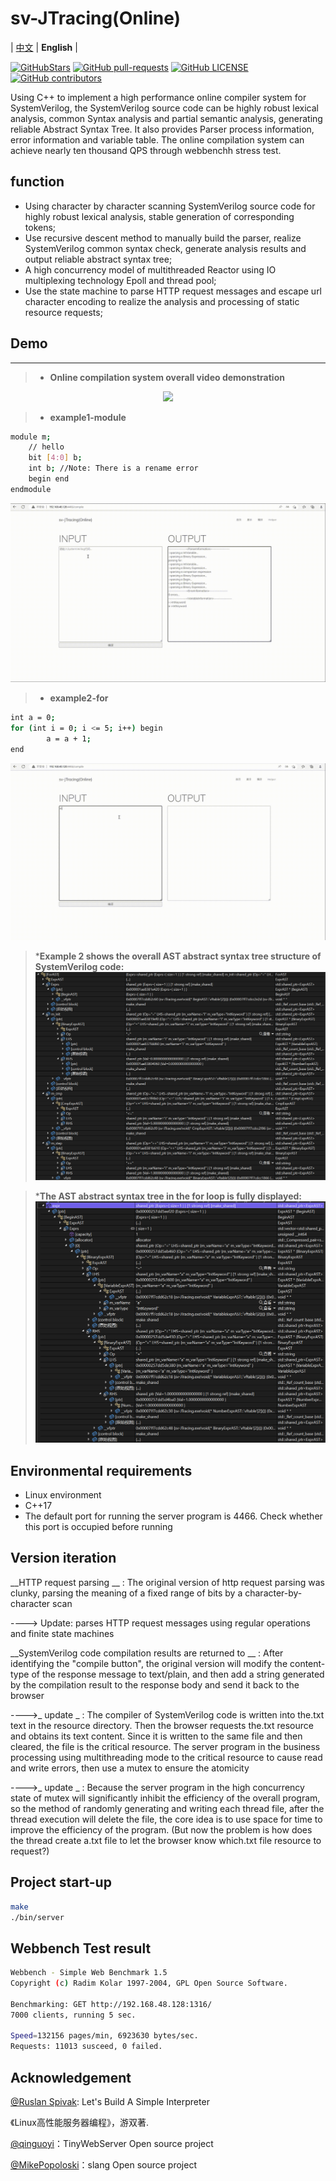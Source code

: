 # sv-JTracing(Online)

| [中文](readme.md) | **English** |

[![GitHubStars](https://img.shields.io/github/stars/AllwenWeill/sv-JTracing_Online?logo=GitHub)](https://github.com/AllwenWeill/sv-JTracing_Online/stargazers)
[![GitHub pull-requests](https://img.shields.io/github/issues-pr/AllwenWeill/sv-JTracing_Online.svg)](https://github.com/AllwenWeill/sv-JTracing_Online/pulls)
[![GitHub LICENSE](https://img.shields.io/github/license/AllwenWeill/sv-JTracing_Online.svg)](https://github.com/AllwenWeill/sv-JTracing_Online/blob/master/LICENSE)
[![GitHub contributors](https://img.shields.io/github/contributors/AllwenWeill/sv-JTracing_Online.svg)](https://github.com/AllwenWeill/sv-JTracing_Online/graphs/contributors)

Using C++ to implement a high performance online compiler system for SystemVerilog, the SystemVerilog source code can be highly robust lexical analysis, common Syntax analysis and partial semantic analysis, generating reliable Abstract Syntax Tree. It also provides Parser process information, error information and variable table. The online compilation system can achieve nearly ten thousand QPS through webbenchh stress test.

## function

* Using character by character scanning SystemVerilog source code for highly robust lexical analysis, stable generation of corresponding tokens;
* Use recursive descent method to manually build the parser, realize SystemVerilog common syntax check, generate analysis results and output reliable abstract syntax tree;
* A high concurrency model of multithreaded Reactor using IO multiplexing technology Epoll and thread pool;
* Use the state machine to parse HTTP request messages and escape url character encoding to realize the analysis and processing of static resource requests;

## Demo

----------
> * __Online compilation system overall video demonstration__
<div align=center><img src="https://github.com/AllwenWeill/IMG/blob/main/video_show.gif" height="429"/> </div>

> * __example1-module__
```bash
module m;
    // hello
    bit [4:0] b;
    int b; //Note: There is a rename error
    begin end
endmodule
```
![image](https://github.com/AllwenWeill/IMG/blob/main/vedio_medule.gif)

> * __example2-for__
```bash
int a = 0;
for (int i = 0; i <= 5; i++) begin
        a = a + 1;
end
```
![image](https://github.com/AllwenWeill/IMG/blob/main/video_for.gif)

> *__Example 2 shows the overall AST abstract syntax tree structure of SystemVerilog code:__
![image](https://github.com/AllwenWeill/IMG/blob/main/AST_whole.png)

> *__The AST abstract syntax tree in the for loop is fully displayed:__
![image](https://github.com/AllwenWeill/IMG/blob/main/AST_for.png)

## Environmental requirements

* Linux environment
* C++17
* The default port for running the server program is 4466. Check whether this port is occupied before running

## Version iteration

__HTTP request parsing __ :
The original version of http request parsing was clunky, parsing the meaning of a fixed range of bits by a character-by-character scan

----> Update: parses HTTP request messages using regular operations and finite state machines

__SystemVerilog code compilation results are returned to __ :
After identifying the "compile button", the original version will modify the content-type of the response message to text/plain, and then add a string generated by the compilation result to the response body and send it back to the browser

---->_ update _ : The compiler of SystemVerilog code is written into the.txt text in the resource directory. Then the browser requests the.txt resource and obtains its text content. Since it is written to the same file and then cleared, the file is the critical resource. The server program in the business processing using multithreading mode to the critical resource to cause read and write errors, then use a mutex to ensure the atomicity

---->_ update _ : Because the server program in the high concurrency state of mutex will significantly inhibit the efficiency of the overall program, so the method of randomly generating and writing each thread file, after the thread execution will delete the file, the core idea is to use space for time to improve the efficiency of the program. (But now the problem is how does the thread create a.txt file to let the browser know which.txt file resource to request?)

## Project start-up
```bash
make
./bin/server
```

## Webbench Test result

```bash
Webbench - Simple Web Benchmark 1.5
Copyright (c) Radim Kolar 1997-2004, GPL Open Source Software.

Benchmarking: GET http://192.168.48.128:1316/
7000 clients, running 5 sec.

Speed=132156 pages/min, 6923630 bytes/sec.
Requests: 11013 susceed, 0 failed.
```

## Acknowledgement

[@Ruslan Spivak](https://github.com/rspivak/): Let's Build A Simple Interpreter

《Linux高性能服务器编程》，游双著.

[@qinguoyi](https://github.com/qinguoyi/TinyWebServer)：TinyWebServer Open source project

[@MikePopoloski](https://github.com/MikePopoloski/slang)：slang Open source project

